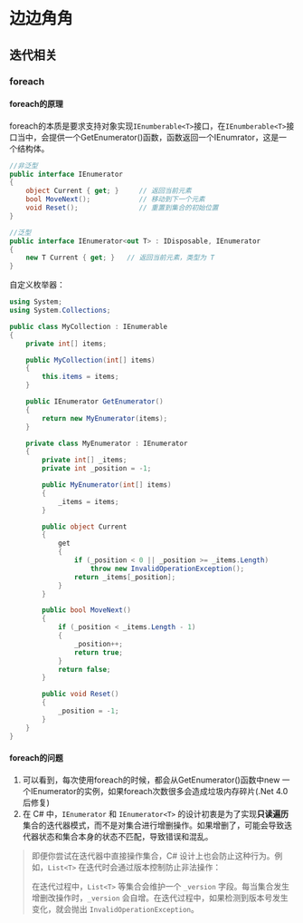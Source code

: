# 边边角角

## 迭代相关

### foreach

#### foreach的原理

foreach的本质是要求支持对象实现`IEnumberable<T>`接口，在`IEnumberable<T>`接口当中，会提供一个GetEnumerator()函数，函数返回一个IEnumrator，这是一个结构体。

```c#
//非泛型
public interface IEnumerator
{
    object Current { get; }     // 返回当前元素
    bool MoveNext();            // 移动到下一个元素
    void Reset();               // 重置到集合的初始位置
}
```

```c#
//泛型
public interface IEnumerator<out T> : IDisposable, IEnumerator
{
    new T Current { get; }   // 返回当前元素，类型为 T
}
```

自定义枚举器：

```C#
using System;
using System.Collections;

public class MyCollection : IEnumerable
{
    private int[] items;

    public MyCollection(int[] items)
    {
        this.items = items;
    }

    public IEnumerator GetEnumerator()
    {
        return new MyEnumerator(items);
    }

    private class MyEnumerator : IEnumerator
    {
        private int[] _items;
        private int _position = -1;

        public MyEnumerator(int[] items)
        {
            _items = items;
        }

        public object Current
        {
            get
            {
                if (_position < 0 || _position >= _items.Length)
                    throw new InvalidOperationException();
                return _items[_position];
            }
        }

        public bool MoveNext()
        {
            if (_position < _items.Length - 1)
            {
                _position++;
                return true;
            }
            return false;
        }

        public void Reset()
        {
            _position = -1;
        }
    }
}

```

#### foreach的问题

1. 可以看到，每次使用foreach的时候，都会从GetEnumerator()函数中new 一个IEnumerator的实例，如果foreach次数很多会造成垃圾内存碎片(.Net 4.0后修复)
2. 在 C# 中，`IEnumerator` 和 `IEnumerator<T>` 的设计初衷是为了实现**只读遍历**集合的迭代器模式，而不是对集合进行增删操作。如果增删了，可能会导致迭代器状态和集合本身的状态不匹配，导致错误和混乱。

> 即便你尝试在迭代器中直接操作集合，C# 设计上也会防止这种行为。例如，`List<T>` 在迭代时会通过版本控制防止非法操作：
>
> 在迭代过程中，`List<T>` 等集合会维护一个 `_version` 字段。每当集合发生增删改操作时，`_version` 会自增。在迭代过程中，如果检测到版本号发生变化，就会抛出 `InvalidOperationException`。